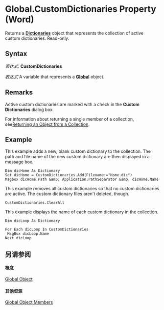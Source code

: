 
# Global.CustomDictionaries Property (Word)

Returns a  **[Dictionaries](41f31292-4b3e-0d7b-c857-f6b9a0662e9a.md)** object that represents the collection of active custom dictionaries. Read-only.


## Syntax

 _表达式_. **CustomDictionaries**

 _表达式_ A variable that represents a **[Global](b91e7459-08d5-ea8c-42e0-f7b9bfd1a72c.md)** object.


## Remarks

Active custom dictionaries are marked with a check in the  **Custom Dictionaries** dialog box.

 For information about returning a single member of a collection, see[Returning an Object from a Collection](28f76384-f495-9640-a7c8-10ada3fac727.md).


## Example

This example adds a new, blank custom dictionary to the collection. The path and file name of the new custom dictionary are then displayed in a message box.


```
Dim dicHome As Dictionary 
Set dicHome = CustomDictionaries.Add(Filename:="Home.dic") 
Msgbox dicHome.Path &amp; Application.PathSeparator &amp; dicHome.Name
```

This example removes all custom dictionaries so that no custom dictionaries are active. The custom dictionary files aren't deleted, though.




```
CustomDictionaries.ClearAll
```

This example displays the name of each custom dictionary in the collection.




```
Dim dicLoop As Dictionary 
 
For Each dicLoop In CustomDictionaries 
 MsgBox dicLoop.Name 
Next dicLoop
```


## 另请参阅


#### 概念


[Global Object](b91e7459-08d5-ea8c-42e0-f7b9bfd1a72c.md)
#### 其他资源


[Global Object Members](http://msdn.microsoft.com/library/35050f7b-bc46-4795-ec17-f68e263c8af0%28Office.15%29.aspx)
